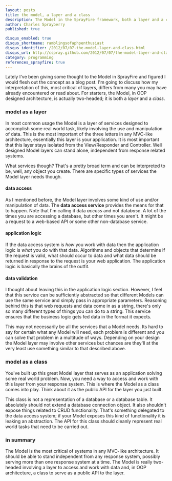 ```yaml
---
layout: posts
title: the model, a layer and a class
description: The Model in the SprayFire framework, both a layer and a class
author: Charles Sprayberry
published: true

disqus_enabled: true
disqus_shortname: ramblingsofaphpenthusiast
disqus_identifier: /2012/07/07-the-model-layer-and-class.html
disqus_url: http://cspray.github.com/2012/07/07/the-model-layer-and-class
category: programming
references_sprayfire: true
---
```


Lately I've been giving some thought to the Model in SprayFire and figured I would flesh out the concept as a blog post.  I'm going to discuss how my interpretation of this, most critical of layers, differs from many you may have already encountered or read about.  For starters, the Model, in OOP designed architecture, is actually two-headed; it is both a *layer* and a *class*.

### model as a layer

In most common usage the Model is a layer of services designed to accomplish some real world task, likely involving the use and manipulation of data.  This is the most important of the three letters in any MVC-like architecture, essentially this layer is your application.  It is most important that this layer stays isolated from the View/Responder and Controller.  Well designed Model layers can stand alone, independent from response related systems.

What services though?  That's a pretty broad term and can be interpreted to be, well, any object you create.  There are specific types of services the Model layer needs though.

#### data access

As I mentioned before, the Model layer involves some kind of use and/or manipulation of data.  The **data access service** provides the means for that to happen.  Note that I'm calling it data *access* and not data*base*.  A lot of the times you are accessing a database, but other times you aren't.  It might be a request to a web-based API or some other non-database service.

#### application logic

If the data access system is *how* you work with data then the application logic is  *what* you do with that data.  Algorithms and objects that determine if the request is valid, what should occur to data and what data should be returned in response to the request is your web application.  The application logic is basically the brains of the outfit.

#### data validation

I thought about leaving this in the application logic section.  However, I feel that this service can be sufficiently abstracted so that different Models can use the same service and simply pass in appropriate parameters.  Reasoning behind this is that web requests and data come in as a string, there's only so many different types of things you can do to a string.  This service ensures that the business logic gets fed data in the format it expects.

This may not necessarily be all the services that a Model needs.  Its hard to say for certain what any Model will need, each problem is different and you can solve that problem in a multitude of ways.  Depending on your design the Model layer may involve other services but chances are they'll at the very least use something similar to that described above.

### model as a class

You've built up this great Model layer that serves as an application solving some real world problem.  Now, you need a way to access and work with this layer from your response system.  This is where the Model as a class comes into play.  Think about it as the public API for the layer you just built.

This class is not a representation of a database or a database table.  It absolutely should not extend a database connection object.  It also shouldn't expose things related to CRUD functionality.  That's something delegated to the data access system; if your Model exposes this kind of functionality it is leaking an abstraction.  The API for this class should cleanly represent real world tasks that need to be carried out.

### in summary

The Model is the most critical of systems in any MVC-like architecture.  It should be able to stand independent from any response system, possibly serving more than one response system at a time.  The Model is really two-headed involving a layer to access and work with data and, in OOP architecture, a class to serve as a public API to the layer.


